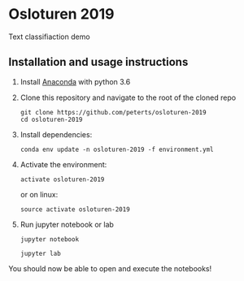 # Osloturen 2019

Text classifiaction demo

## Installation and usage instructions

1. Install [Anaconda](https://www.anaconda.com/distribution/) with python 3.6
2. Clone this repository and navigate to the root of the cloned repo

    ```
    git clone https://github.com/peterts/osloturen-2019
    cd osloturen-2019
    ```

3. Install dependencies:
    ```
    conda env update -n osloturen-2019 -f environment.yml
    ```
4. Activate the environment:
    ```
    activate osloturen-2019
    ```
    or on linux:
    ```
    source activate osloturen-2019
    ```
5. Run jupyter notebook or lab
    ```
    jupyter notebook
    ```
    ```
    jupyter lab
    ```
    
You should now be able to open and execute the notebooks!